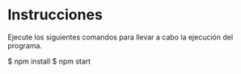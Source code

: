 # Instrucciones

Ejecute los siguientes comandos para llevar a cabo la ejecución del programa.

$ npm install
$ npm start
